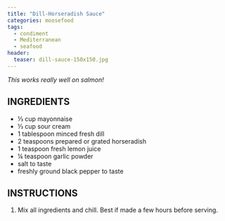 ```yaml
---
title: "Dill-Horseradish Sauce"
categories: moosefood
tags: 
  - condiment
  - Mediterranean
  - seafood
header:
  teaser: dill-sauce-150x150.jpg
---
```

*This works really well on salmon!*

## INGREDIENTS
* ⅓ cup mayonnaise
* ⅓ cup sour cream
* 1 tablespoon minced fresh dill
* 2 teaspoons prepared or grated horseradish
* 1 teaspoon fresh lemon juice
* ¼ teaspoon garlic powder
* salt to taste
* freshly ground black pepper to taste

## INSTRUCTIONS
1. Mix all ingredients and chill. Best if made a few hours before serving.
